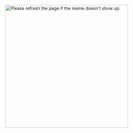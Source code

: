 


<img src='https://random-memer.herokuapp.com/' title="Meme" alt="Please refresh the page if the meme doesn't show up." style="height : auto; width:400px; margin-left : 10px; margin-right : 10px;">

<!-- Markdown -->

